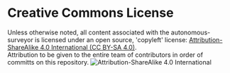 # Creative Commons License

Unless otherwise noted, all content associated with the autonomous-surveyor is licensed under an open source, 'copyleft' license:
[Attribution-ShareAlike 4.0 International (CC BY-SA 4.0)](https://creativecommons.org/licenses/by-sa/4.0/).  
Attribution to be given to the entire team of contributors in order of committs on this repository.
![Attribution-ShareAlike 4.0 International](http://i.creativecommons.org/l/by-sa/3.0/88x31.png)
